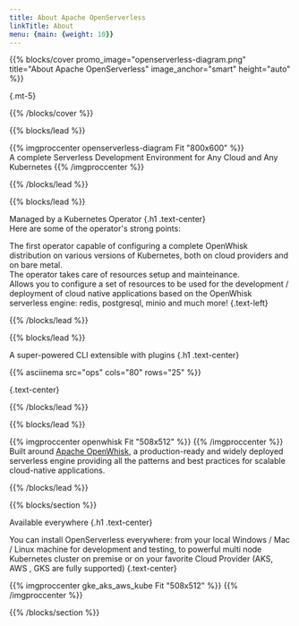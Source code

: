 ```yaml
---
title: About Apache OpenServerless
linkTitle: About
menu: {main: {weight: 10}}
---
```


{{% blocks/cover promo_image="openserverless-diagram.png" title="About Apache OpenServerless" image_anchor="smart" height="auto" %}}

{.mt-5}

{{% /blocks/cover %}}

{{% blocks/lead %}}


{{% imgproccenter openserverless-diagram Fit "800x600"  %}}
<br>A complete Serverless Development Environment for Any Cloud and Any Kubernetes
{{% /imgproccenter %}}


{{% /blocks/lead %}}

{{% blocks/lead %}}

Managed by a Kubernetes Operator
{.h1 .text-center}
<br/>
Here are some of the operator's strong points:
<br/>

The first operator capable of configuring a complete OpenWhisk distribution on various versions of Kubernetes, both on cloud providers and on bare metal.
<br/>
The operator takes care of resources setup and mainteinance.
<br/>
Allows you to configure a set of resources to be used for the development / deployment of cloud native applications based on the OpenWhisk serverless engine: redis, postgresql, minio and much more!
{.text-left}

{{% /blocks/lead %}}

{{% blocks/lead %}}

A super-powered CLI extensible with plugins
{.h1 .text-center}

<div class="ops-asciinema-ext">
{{% asciinema src="ops" cols="80" rows="25" %}}
</div>

{.text-center}

{{% /blocks/lead %}}

{{% blocks/lead %}}

{{% imgproccenter openwhisk Fit "508x512" %}}
{{% /imgproccenter %}}
<br>
Built around <a href="https://openwhisk.apache.org">Apache OpenWhisk</a>, a production-ready and widely deployed serverless engine providing all the patterns and best practices for scalable cloud-native applications.



{{% /blocks/lead %}}


{{% blocks/section %}}

Available everywhere
{.h1 .text-center}

You can install OpenServerless everywhere: from your local Windows / Mac / Linux machine for development and testing,
to powerful multi node Kubernetes cluster on premise or on your favorite Cloud Provider (AKS, AWS , GKS are fully supported)
{.text-center}

{{% imgproccenter gke_aks_aws_kube Fit "508x512" %}}
{{% /imgproccenter %}}

{{% /blocks/section %}}
